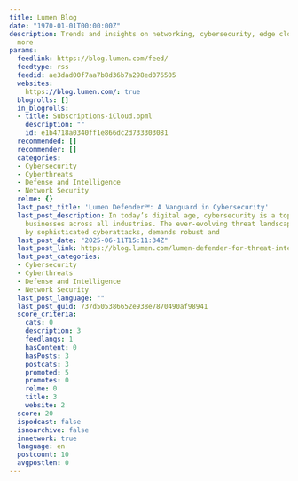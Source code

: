 ```yaml
---
title: Lumen Blog
date: "1970-01-01T00:00:00Z"
description: Trends and insights on networking, cybersecurity, edge cloud, AI and
  more
params:
  feedlink: https://blog.lumen.com/feed/
  feedtype: rss
  feedid: ae3dad00f7aa7b8d36b7a298ed076505
  websites:
    https://blog.lumen.com/: true
  blogrolls: []
  in_blogrolls:
  - title: Subscriptions-iCloud.opml
    description: ""
    id: e1b4718a0340ff1e866dc2d733303081
  recommended: []
  recommender: []
  categories:
  - Cybersecurity
  - Cyberthreats
  - Defense and Intelligence
  - Network Security
  relme: {}
  last_post_title: 'Lumen Defender℠: A Vanguard in Cybersecurity'
  last_post_description: In today’s digital age, cybersecurity is a top priority for
    businesses across all industries. The ever-evolving threat landscape, characterized
    by sophisticated cyberattacks, demands robust and
  last_post_date: "2025-06-11T15:11:34Z"
  last_post_link: https://blog.lumen.com/lumen-defender-for-threat-intelligence-and-network-security/?utm_source=rss&utm_medium=rss&utm_campaign=lumen-defender-for-threat-intelligence-and-network-security
  last_post_categories:
  - Cybersecurity
  - Cyberthreats
  - Defense and Intelligence
  - Network Security
  last_post_language: ""
  last_post_guid: 737d505386652e938e7870490af98941
  score_criteria:
    cats: 0
    description: 3
    feedlangs: 1
    hasContent: 0
    hasPosts: 3
    postcats: 3
    promoted: 5
    promotes: 0
    relme: 0
    title: 3
    website: 2
  score: 20
  ispodcast: false
  isnoarchive: false
  innetwork: true
  language: en
  postcount: 10
  avgpostlen: 0
---
```


